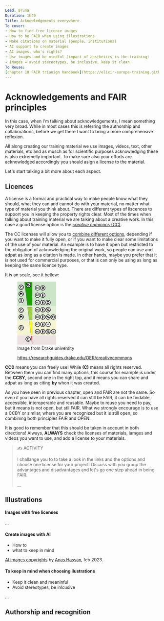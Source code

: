 ```yaml
--- 
Lead: Bruna 
Duration: 1h40
Title: Acknowledgements everywhere
To cover: 
- How to find free licence images
- How to be FAIR when using illustrations
- Make citations on material (people, institutions)
- AI support to create images
- AI images, who's rights?
- Use images and be mindful (impact of aesthetics in the training)
- Images = avoid stereotypes, be inclusive, keep it clean
To Reuse:
[chapter 10 FAIR trianign handbook](https://elixir-europe-training.github.io/ELIXIR-TrP-FAIR-training-handbook/chapters/chapter_10/)
---
```


# Acknowledgements and FAIR principles

In this case, when I'm talking about acknowledgements, I mean something very broad. While in most cases this is referring the authorship and collaborations, before we get there I want to bring a more comprehensive reflexion. 

All along creating our training material we use images, videos, text, other materials, etc and as musch as for scientific purposes acknowledging these is also extremelly important. To make sure also your efforts are acknowledged accordingly you should asign a license to the material.

Let's start talking a bit more about each aspect.

## Licences

A license is a formal and practical way to make people know what they should, what they can and cannot do with your material, no matter what type of material you think about. There are different types of liscences to support you in keeping the property rights clear. Most of the times when talking about training material we are talking about a creative work. In this case a good license option is the [_creative commons_ (CC)](https://creativecommons.org/). 

The CC licenses will allow you to [combine different options](https://creativecommons.org/mission/downloads/), depending if you want to make it fully open, or if you want to make clear some limitations of the use of your material. An example is to have it open but restricted to the obligation of acknowledging the original work, so people can use and adpat as long as a citation is made. In other hands, maybe you prefer that it is not used for commercial purposes, or that is can only be using as long as keeping the same licence type.

It is an scale, see it bellow:

<figure>
<img src="../assets/images/chapter04/Creative_commons_license_spectrum.svg.png"  width="30%" >
<figcaption> Image from Drake university 

https://researchguides.drake.edu/OER/creativecommons</figcaption>
</figure>

**CC0** means you can freely use! While **(C)** means all rights reserved.
Between them you can find many options, this course for example is under the **CCBY**, second one in the right top, and it means you can share and adpat as long as citing **by** whon it was created.

As you have seen in previous chapter, open and FAIR are not the same. So even if you have all rights reserved it can still be FAIR, it can be findable, accessible, interoperable and reusable. Maybe to reuse you need to pay, but it means is not open, but stil FAIR. What we strongly encourage is to use a CCBY or similar, where you are recognized but it is still open, so combining both principles FAIR and OPEN.

It is good to remember that this should be taken in account in both directions! Always, **ALWAYS** check the licenses of materials, iamges and videos you want to use, and add a license to your materials.

> ✍️ ACTIVITY
>
> I challange you to to take a look in the links and the options and choose one license for your project. Discuss with you group the advantages and disadvantages and let's go one step ahead in being FAIR.
>
> __

## Illustrations

#### Images with free licenses

...

#### Create images with AI

* How to
* what to keep in mind

[AI images copyrights](https://www.linkedin.com/pulse/ai-image-generator-how-you-can-avoid-copyright-anas-hassan-/) by [Anas Hassan](https://www.linkedin.com/in/-anas-hassan-/), feb 2023.


#### To keep in mind when choosing ilustrations

* Keep it clean and meaninful
* Avoid stereotypes, be inlcusive

...

## Authorship and recognition


